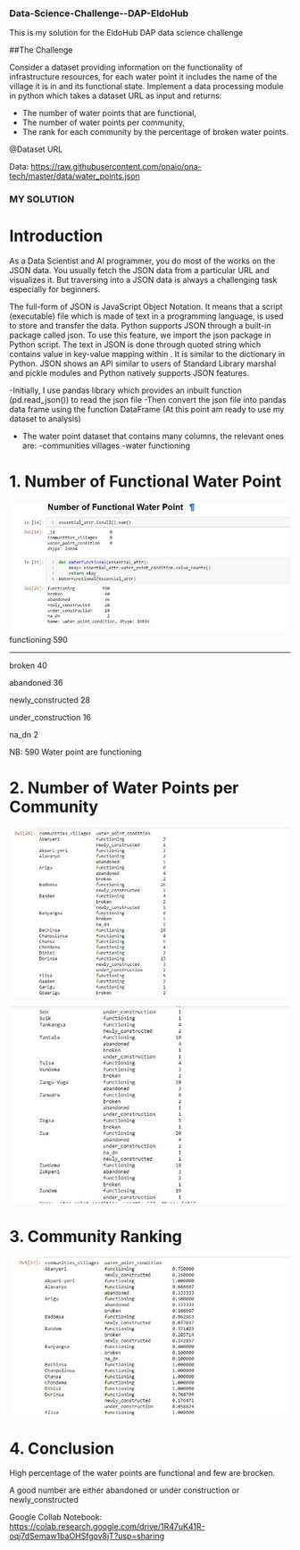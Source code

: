 ### Data-Science-Challenge--DAP-EldoHub
This is my solution for the EldoHub DAP data science challenge 

##The Challenge

Consider a dataset providing information on the functionality of infrastructure resources, for each water point it includes the name of the village it is in and its functional state. Implement a data processing module in python which takes a dataset URL as input and returns:
 -	The number of water points that are functional,
 - The number of water points per community,
 - The rank for each community by the percentage of broken water points.
 
 @Dataset URL
 
 Data: https://raw.githubusercontent.com/onaio/ona-tech/master/data/water_points.json
 
 ### MY SOLUTION
 
 # Introduction
 
 As a Data Scientist and AI programmer, you do most of the works on the JSON data. You usually fetch the JSON data from a particular URL and visualizes it. But traversing into a JSON data is always a challenging task especially for beginners.
 
 The full-form of JSON is JavaScript Object Notation. It means that a script (executable) file which is made of text in a programming language, is used to store and transfer the data. Python supports JSON through a built-in package called json. To use this feature, we import the json package in Python script. The text in JSON is done through quoted string which contains value in key-value mapping within . It is similar to the dictionary in Python. JSON shows an API similar to users of Standard Library marshal and pickle modules and Python natively supports JSON features.
 
 -Initially, I use pandas library which provides an inbuilt function (pd.read_json()) to read the json file
 -Then convert the json file into pandas data frame using the function DataFrame (At this point am ready to use my dataset to analysis)
 - The  water point dataset that contains many columns, the relevant ones are:
         -communities villages 
         -water functioning
         
  # 1. Number of Functional Water Point
  
  ![4](https://github.com/Owinoh-victor/Data-Science-Challenge--DAP-EldoHub/blob/main/screenshots/4.JPG)
  functioning           590
  **************************
  
  broken                 40
  
  abandoned              36
  
  newly_constructed      28
  
  under_construction     16
  
  na_dn                   2

NB: 590 Water point are functioning

# 2. Number of Water Points per Community

![1](https://github.com/Owinoh-victor/Data-Science-Challenge--DAP-EldoHub/blob/main/screenshots/1.JPG)

![2](https://github.com/Owinoh-victor/Data-Science-Challenge--DAP-EldoHub/blob/main/screenshots/2.JPG)
                      
                      
  # 3. Community Ranking     
  

![3](https://github.com/Owinoh-victor/Data-Science-Challenge--DAP-EldoHub/blob/main/screenshots/3.JPG)

# 4. Conclusion

High percentage of the water points are functional and few are brocken.

A good number are either abandoned or under construction or newly_constructed

Google Collab  Notebook:  https://colab.research.google.com/drive/1R47uK41R-oqj7dSemaw1baOHSfgov8jT?usp=sharing




